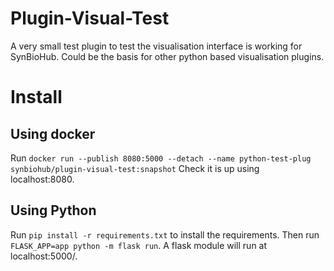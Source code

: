# Plugin-Visual-Test
A very small test plugin to test the visualisation interface is working for SynBioHub. Could be the basis for other python based visualisation plugins.

# Install
## Using docker
Run `docker run --publish 8080:5000 --detach --name python-test-plug synbiohub/plugin-visual-test:snapshot`
Check it is up using localhost:8080.  

## Using Python
Run `pip install -r requirements.txt` to install the requirements. Then run `FLASK_APP=app python -m flask run`. A flask module will run at localhost:5000/.
